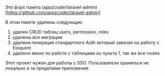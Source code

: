 Это форк пакета (appzcoder/laravel-admin)[https://github.com/appzcoder/laravel-admin]

В этом пакете удалены следующие:
1) удален CRUD таблиц users, permission, roles
2) удалены все миграции
3) удалена генерация стандартного Auth который завязан на работу с Eloquent
4) удалено меню по работе с таблицами из пункта 1, так же все routes

Этот проект нужен для работы с SSO.
Пользователи храняться не локально а за пределами приложения.